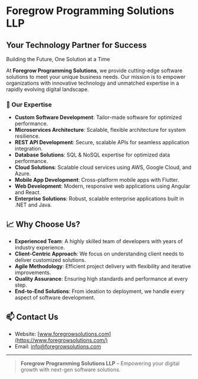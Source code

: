 # Foregrow Programming Solutions LLP

## Your Technology Partner for Success  
Building the Future, One Solution at a Time

At **Foregrow Programming Solutions**, we provide cutting-edge software solutions to meet your unique business needs. Our mission is to empower organizations with innovative technology and unmatched expertise in a rapidly evolving digital landscape.

### 🚀 Our Expertise

- **Custom Software Development**: Tailor-made software for optimized performance.
- **Microservices Architecture**: Scalable, flexible architecture for system resilience.
- **REST API Development**: Secure, scalable APIs for seamless application integration.
- **Database Solutions**: SQL & NoSQL expertise for optimized data performance.
- **Cloud Solutions**: Scalable cloud services using AWS, Google Cloud, and Azure.
- **Mobile App Development**: Cross-platform mobile apps with Flutter.
- **Web Development**: Modern, responsive web applications using Angular and React.
- **Enterprise Solutions**: Robust, scalable enterprise applications built in .NET and Java.

## 📈 Why Choose Us?

- **Experienced Team**: A highly skilled team of developers with years of industry experience.
- **Client-Centric Approach**: We focus on understanding client needs to deliver customized solutions.
- **Agile Methodology**: Efficient project delivery with flexibility and iterative improvements.
- **Quality Assurance**: Ensuring high standards and performance at every step.
- **End-to-End Solutions**: From ideation to deployment, we handle every aspect of software development.

## 📫 Contact Us

- Website: [www.foregrowsolutions.com](https://www.foregrowsolutions.com/)
- Email: [info@foregrowsolutions.com](mailto:info@foregrowsolutions.com)

---

> **Foregrow Programming Solutions LLP** – Empowering your digital growth with next-gen software solutions.
